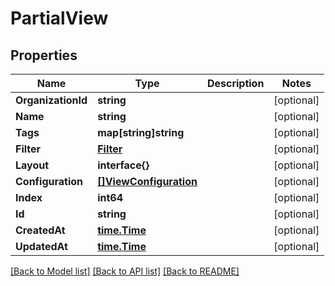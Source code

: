 # PartialView

## Properties

Name | Type | Description | Notes
------------ | ------------- | ------------- | -------------
**OrganizationId** | **string** |  | [optional] 
**Name** | **string** |  | [optional] 
**Tags** | **map[string]string** |  | [optional] 
**Filter** | [**Filter**](Filter.md) |  | [optional] 
**Layout** | **interface{}** |  | [optional] 
**Configuration** | [**[]ViewConfiguration**](ViewConfiguration.md) |  | [optional] 
**Index** | **int64** |  | [optional] 
**Id** | **string** |  | [optional] 
**CreatedAt** | [**time.Time**](time.Time.md) |  | [optional] 
**UpdatedAt** | [**time.Time**](time.Time.md) |  | [optional] 

[[Back to Model list]](../README.md#documentation-for-models) [[Back to API list]](../README.md#documentation-for-api-endpoints) [[Back to README]](../README.md)


